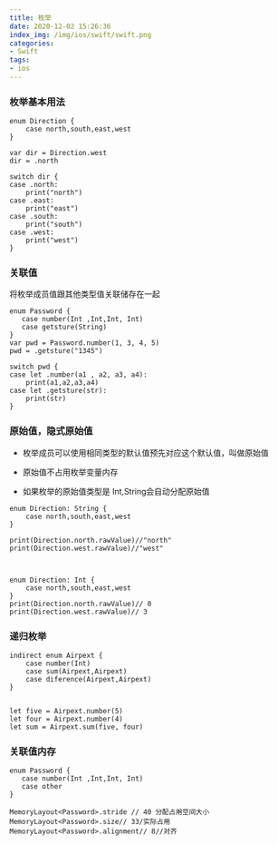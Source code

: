 ```yaml
---
title: 枚举
date: 2020-12-02 15:26:36
index_img: /img/ios/swift/swift.png
categories:
- Swift
tags:
- ios
---
```


### 枚举基本用法

```
enum Direction {
    case north,south,east,west
}

var dir = Direction.west
dir = .north

switch dir {
case .north:
    print("north")
case .east:
    print("east")
case .south:
    print("south")
case .west:
    print("west")
}

```

### 关联值

将枚举成员值跟其他类型值关联储存在一起
```
enum Password {
   case number(Int ,Int,Int, Int)
   case getsture(String)
}
var pwd = Password.number(1, 3, 4, 5)
pwd = .getsture("1345")

switch pwd {
case let .number(a1 , a2, a3, a4):
    print(a1,a2,a3,a4)
case let .getsture(str):
    print(str)
}

```

### 原始值，隐式原始值

- 枚举成员可以使用相同类型的默认值预先对应这个默认值，叫做原始值

- 原始值不占用枚举变量内存

- 如果枚举的原始值类型是 Int,String会自动分配原始值

```
enum Direction: String {
    case north,south,east,west
}

print(Direction.north.rawValue)//"north"
print(Direction.west.rawValue)//"west"



enum Direction: Int {
    case north,south,east,west
}
print(Direction.north.rawValue)// 0
print(Direction.west.rawValue)// 3
```

### 递归枚举

```
indirect enum Airpext {
    case number(Int)
    case sum(Airpext,Airpext)
    case diference(Airpext,Airpext)
}


let five = Airpext.number(5)
let four = Airpext.number(4)
let sum = Airpext.sum(five, four)
```

### 关联值内存

```
enum Password {
   case number(Int ,Int,Int, Int)
   case other
}

MemoryLayout<Password>.stride // 40 分配占用空间大小
MemoryLayout<Password>.size// 33/实际占用
MemoryLayout<Password>.alignment// 8//对齐

```
